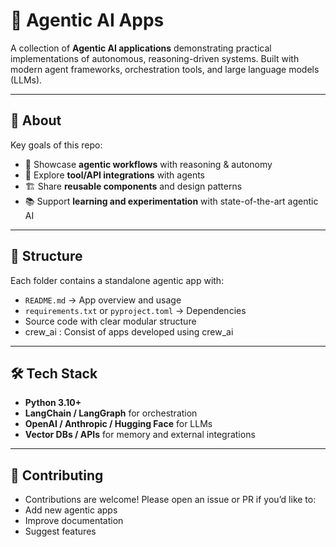 # 🚀 Agentic AI Apps  

A collection of **Agentic AI applications** demonstrating practical implementations of autonomous, reasoning-driven systems. Built with modern agent frameworks, orchestration tools, and large language models (LLMs).  

---

## 🤖 About  

Key goals of this repo:  
- 🧠 Showcase **agentic workflows** with reasoning & autonomy  
- 🔗 Explore **tool/API integrations** with agents  
- 🏗️ Share **reusable components** and design patterns  
- 📚 Support **learning and experimentation** with state-of-the-art agentic AI  

---

## 📂 Structure  
Each folder contains a standalone agentic app with:  
- `README.md` → App overview and usage  
- `requirements.txt` or `pyproject.toml` → Dependencies  
- Source code with clear modular structure
- crew_ai : Consist of apps developed using crew_ai

---

## 🛠️ Tech Stack  
- **Python 3.10+** 
- **LangChain / LangGraph** for orchestration 
- **OpenAI / Anthropic / Hugging Face** for LLMs 
- **Vector DBs / APIs** for memory and external integrations  

---


## 🤝 Contributing

- Contributions are welcome! Please open an issue or PR if you’d like to:
- Add new agentic apps
- Improve documentation
- Suggest features
